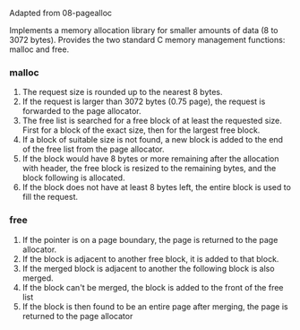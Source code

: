 Adapted from 08-pagealloc

Implements a memory allocation library for smaller amounts of data (8 to 3072 bytes). Provides the two standard C memory management functions: malloc and free.

### malloc

1. The request size is rounded up to the nearest 8 bytes.
2. If the request is larger than 3072 bytes (0.75 page), the request is forwarded to the page allocator.
3. The free list is searched for a free block of at least the requested size. First for a block of the exact size, then for the largest free block.
4. If a block of suitable size is not found, a new block is added to the end of the free list from the page allocator.
5. If the block would have 8 bytes or more remaining after the allocation with header, the free block is resized to the remaining bytes, and the block following is allocated.
6. If the block does not have at least 8 bytes left, the entire block is used to fill the request.

### free

1. If the pointer is on a page boundary, the page is returned to the page allocator.
2. If the block is adjacent to another free block, it is added to that block.
3. If the merged block is adjacent to another the following block is also merged.
4. If the block can't be merged, the block is added to the front of the free list 
5. If the block is then found to be an entire page after merging, the page is returned to the page allocator